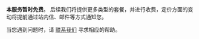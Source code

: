 **本服务暂时免费**。
后续我们将提供更多类型的套餐，并进行收费，定价方面的变动将提前通过站内信、邮件等方式通知您。

当您遇到问题时，请 [联系我们](https://cloud.tencent.com/about/connect) 寻求相应的帮助。
